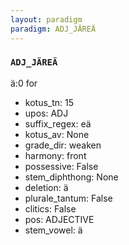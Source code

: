 ```yaml
---
layout: paradigm
paradigm: ADJ_JÄREÄ
---
```

### ` ADJ_JÄREÄ `

ä:0 for 
* kotus_tn: 15
* upos: ADJ
* suffix_regex: eä
* kotus_av: None
* grade_dir: weaken
* harmony: front
* possessive: False
* stem_diphthong: None
* deletion: ä
* plurale_tantum: False
* clitics: False
* pos: ADJECTIVE
* stem_vowel: ä
